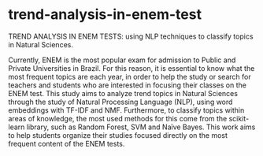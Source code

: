 # trend-analysis-in-enem-test
TREND ANALYSIS IN ENEM TESTS: using NLP techniques to classify topics in Natural Sciences.

Currently, ENEM is the most popular exam for admission to Public and Private
Universities in Brazil. For this reason, it is essential to know what the most
frequent topics are each year, in order to help the study or search for teachers
and students who are interested in focusing their classes on the ENEM test. This
study aims to analyze trend topics in Natural Sciences through the study of
Natural Processing Language (NLP), using word embeddings with TF-IDF and
NMF. Furthermore, to classify topics within areas of knowledge, the most used
methods for this come from the scikit-learn library, such as Random Forest, SVM
and Naïve Bayes. This work aims to help students organize their studies focused
directly on the most frequent content of the ENEM tests.
